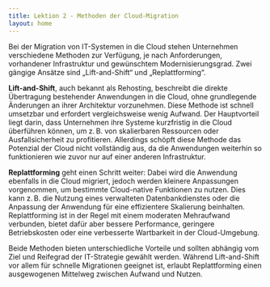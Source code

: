 ```yaml
---
title: Lektion 2 - Methoden der Cloud-Migration
layout: home
---
```


Bei der Migration von IT-Systemen in die Cloud stehen Unternehmen verschiedene Methoden zur Verfügung, je nach Anforderungen, vorhandener Infrastruktur und gewünschtem Modernisierungsgrad. Zwei gängige Ansätze sind „Lift-and-Shift“ und „Replattforming“.

**Lift-and-Shift**, auch bekannt als Rehosting, beschreibt die direkte Übertragung bestehender Anwendungen in die Cloud, ohne grundlegende Änderungen an ihrer Architektur vorzunehmen. Diese Methode ist schnell umsetzbar und erfordert vergleichsweise wenig Aufwand. Der Hauptvorteil liegt darin, dass Unternehmen ihre Systeme kurzfristig in die Cloud überführen können, um z. B. von skalierbaren Ressourcen oder Ausfallsicherheit zu profitieren. Allerdings schöpft diese Methode das Potenzial der Cloud nicht vollständig aus, da die Anwendungen weiterhin so funktionieren wie zuvor nur auf einer anderen Infrastruktur.

**Replattforming** geht einen Schritt weiter: Dabei wird die Anwendung ebenfalls in die Cloud migriert, jedoch werden kleinere Anpassungen vorgenommen, um bestimmte Cloud-native Funktionen zu nutzen. Dies kann z. B. die Nutzung eines verwalteten Datenbankdienstes oder die Anpassung der Anwendung für eine effizientere Skalierung beinhalten. Replattforming ist in der Regel mit einem moderaten Mehraufwand verbunden, bietet dafür aber bessere Performance, geringere Betriebskosten oder eine verbesserte Wartbarkeit in der Cloud-Umgebung.

Beide Methoden bieten unterschiedliche Vorteile und sollten abhängig vom Ziel und Reifegrad der IT-Strategie gewählt werden. Während Lift-and-Shift vor allem für schnelle Migrationen geeignet ist, erlaubt Replattforming einen ausgewogenen Mittelweg zwischen Aufwand und Nutzen.
